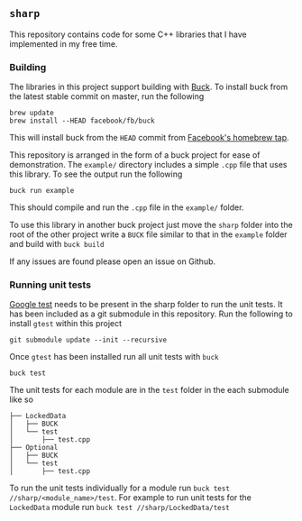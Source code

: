 `sharp`
-------

This repository contains code for some C++ libraries that I have implemented
in my free time.

### Building

The libraries in this project support building with
[Buck](https://buckbuild.com).  To install buck from the latest stable commit
on master, run the following

```
brew update
brew install --HEAD facebook/fb/buck
```

This will install buck from the `HEAD` commit from [Facebook's homebrew
tap](https://github.com/facebook/homebrew-fb).

This repository is arranged in the form of a buck project for ease of
demonstration.  The `example/` directory includes a simple `.cpp` file that
uses this library.  To see the output run the following

```
buck run example
```

This should compile and run the `.cpp` file in the `example/` folder.

To use this library in another buck project just move the `sharp` folder into
the root of the other project write a `BUCK` file similar to that in the
`example` folder and build with `buck build`

If any issues are found please open an issue on Github.

### Running unit tests

[Google test](https://github.com/google/googletest) needs to be present in the
sharp folder to run the unit tests.  It has been included as a git submodule
in this repository.  Run the following to install `gtest` within this project
```
git submodule update --init --recursive
```

Once `gtest` has been installed run all unit tests with `buck`
```
buck test
```

The unit tests for each module are in the `test` folder in the each submodule
like so

```
├── LockedData
│   ├── BUCK
│   └── test
│       ├── test.cpp
├── Optional
│   ├── BUCK
│   └── test
│       ├── test.cpp
```

To run the unit tests individually for a module run
`buck test //sharp/<module_name>/test`.  For example to run unit tests for the
`LockedData` module run `buck test //sharp/LockedData/test`
